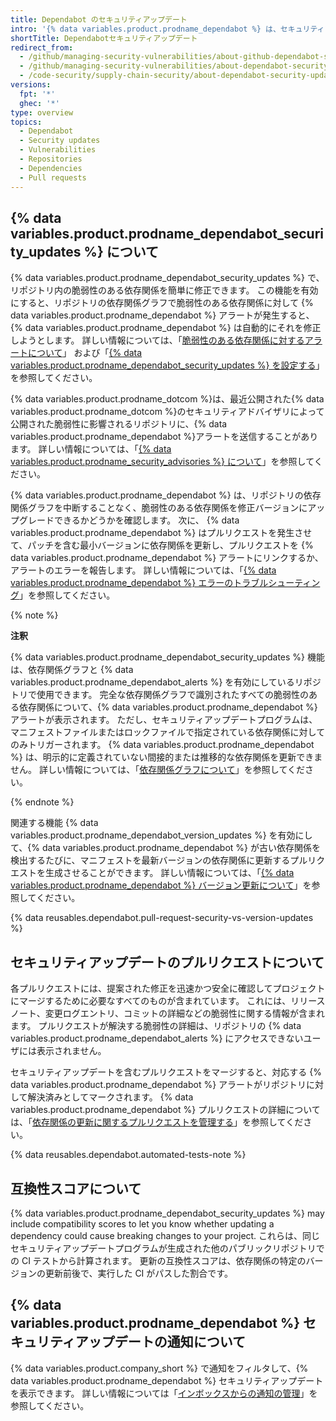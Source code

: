 ```yaml
---
title: Dependabot のセキュリティアップデート
intro: '{% data variables.product.prodname_dependabot %} は、セキュリティアップデートプログラムを使用してプルリクエストを発行することにより、脆弱性のある依存関係を修正できます。'
shortTitle: Dependabotセキュリティアップデート
redirect_from:
  - /github/managing-security-vulnerabilities/about-github-dependabot-security-updates
  - /github/managing-security-vulnerabilities/about-dependabot-security-updates
  - /code-security/supply-chain-security/about-dependabot-security-updates
versions:
  fpt: '*'
  ghec: '*'
type: overview
topics:
  - Dependabot
  - Security updates
  - Vulnerabilities
  - Repositories
  - Dependencies
  - Pull requests
---
```


<!--Marketing-LINK: From /features/security/software-supply-chain page "About Dependabot security updates".-->

## {% data variables.product.prodname_dependabot_security_updates %} について

{% data variables.product.prodname_dependabot_security_updates %} で、リポジトリ内の脆弱性のある依存関係を簡単に修正できます。 この機能を有効にすると、リポジトリの依存関係グラフで脆弱性のある依存関係に対して {% data variables.product.prodname_dependabot %} アラートが発生すると、{% data variables.product.prodname_dependabot %} は自動的にそれを修正しようとします。 詳しい情報については、「[脆弱性のある依存関係に対するアラートについて](/code-security/supply-chain-security/about-alerts-for-vulnerable-dependencies)」 および「[{% data variables.product.prodname_dependabot_security_updates %} を設定する](/github/managing-security-vulnerabilities/configuring-dependabot-security-updates)」を参照してください。

{% data variables.product.prodname_dotcom %}は、最近公開された{% data variables.product.prodname_dotcom %}のセキュリティアドバイザリによって公開された脆弱性に影響されるリポジトリに、{% data variables.product.prodname_dependabot %}アラートを送信することがあります。 詳しい情報については、「[{% data variables.product.prodname_security_advisories %} について](/github/managing-security-vulnerabilities/about-github-security-advisories#dependabot-alerts-for-published-security-advisories)」を参照してください。


{% data variables.product.prodname_dependabot %} は、リポジトリの依存関係グラフを中断することなく、脆弱性のある依存関係を修正バージョンにアップグレードできるかどうかを確認します。 次に、 {% data variables.product.prodname_dependabot %} はプルリクエストを発生させて、パッチを含む最小バージョンに依存関係を更新し、プルリクエストを {% data variables.product.prodname_dependabot %} アラートにリンクするか、アラートのエラーを報告します。 詳しい情報については、「[{% data variables.product.prodname_dependabot %} エラーのトラブルシューティング](/github/managing-security-vulnerabilities/troubleshooting-dependabot-errors)」を参照してください。

{% note %}

**注釈**

{% data variables.product.prodname_dependabot_security_updates %} 機能は、依存関係グラフと {% data variables.product.prodname_dependabot_alerts %} を有効にしているリポジトリで使用できます。 完全な依存関係グラフで識別されたすべての脆弱性のある依存関係について、{% data variables.product.prodname_dependabot %} アラートが表示されます。 ただし、セキュリティアップデートプログラムは、マニフェストファイルまたはロックファイルで指定されている依存関係に対してのみトリガーされます。 {% data variables.product.prodname_dependabot %} は、明示的に定義されていない間接的または推移的な依存関係を更新できません。 詳しい情報については、「[依存関係グラフについて](/github/visualizing-repository-data-with-graphs/about-the-dependency-graph#dependencies-included)」を参照してください。

{% endnote %}

関連する機能 {% data variables.product.prodname_dependabot_version_updates %} を有効にして、{% data variables.product.prodname_dependabot %} が古い依存関係を検出するたびに、マニフェストを最新バージョンの依存関係に更新するプルリクエストを生成させることができます。 詳しい情報については、「[{% data variables.product.prodname_dependabot %} バージョン更新について](/github/administering-a-repository/about-dependabot-version-updates)」を参照してください。

{% data reusables.dependabot.pull-request-security-vs-version-updates %}

## セキュリティアップデートのプルリクエストについて

各プルリクエストには、提案された修正を迅速かつ安全に確認してプロジェクトにマージするために必要なすべてのものが含まれています。 これには、リリースノート、変更ログエントリ、コミットの詳細などの脆弱性に関する情報が含まれます。 プルリクエストが解決する脆弱性の詳細は、リポジトリの {% data variables.product.prodname_dependabot_alerts %} にアクセスできないユーザには表示されません。

セキュリティアップデートを含むプルリクエストをマージすると、対応する {% data variables.product.prodname_dependabot %} アラートがリポジトリに対して解決済みとしてマークされます。 {% data variables.product.prodname_dependabot %} プルリクエストの詳細については、「[依存関係の更新に関するプルリクエストを管理する](/github/administering-a-repository/managing-pull-requests-for-dependency-updates)」を参照してください。

{% data reusables.dependabot.automated-tests-note %}

## 互換性スコアについて

{% data variables.product.prodname_dependabot_security_updates %} may include compatibility scores to let you know whether updating a dependency could cause breaking changes to your project. これらは、同じセキュリティアップデートプログラムが生成された他のパブリックリポジトリでの CI テストから計算されます。 更新の互換性スコアは、依存関係の特定のバージョンの更新前後で、実行した CI がパスした割合です。

## {% data variables.product.prodname_dependabot %} セキュリティアップデートの通知について

{% data variables.product.company_short %} で通知をフィルタして、{% data variables.product.prodname_dependabot %} セキュリティアップデートを表示できます。 詳しい情報については「[インボックスからの通知の管理](/github/managing-subscriptions-and-notifications-on-github/managing-notifications-from-your-inbox#dependabot-custom-filters)」を参照してください。
